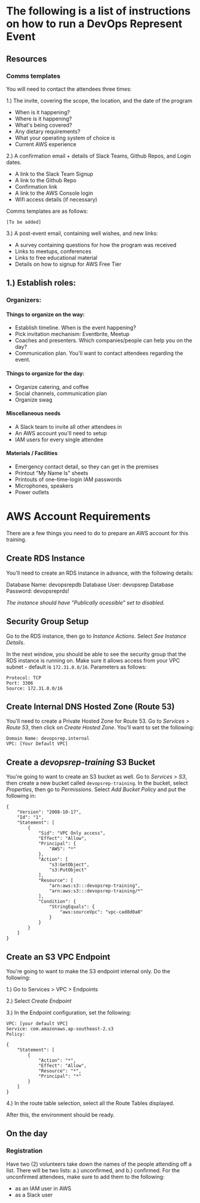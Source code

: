 # The following is a list of instructions on how to run a DevOps Represent Event

## Resources

### Comms templates

You will need to contact the attendees three times: 

1.) The invite, covering the scope, the location, and the date of the program

 - When is it happening?
 - Where is it happening?
 - What's being covered?
 - Any dietary requirements?
 - What your operating system of choice is
 - Current AWS experience

2.) A confirmation email + details of Slack Teams, Github Repos, and Login dates.

 - A link to the Slack Team Signup
 - A link to the Github Repo
 - Confirmation link
 - A link to the AWS Console login
 - Wifi access details (if necessary)

Comms templates are as follows:

```
[To be added]
```

3.) A post-event email, containing well wishes, and new links:

 - A survey containing questions for how the program was received
 - Links to meetups, conferences
 - Links to free educational material
 - Details on how to signup for AWS Free Tier



## 1.) Establish roles:

### Organizers:

#### Things to organize on the way:

 - Establish timeline. When is the event happening?
 - Pick invitation mechanism: Eventbrite, Meetup
 - Coaches and presenters. Which companies/people can help you on the day?
 - Communication plan. You'll want to contact attendees regarding the event. 

#### Things to organize for the day:

 - Organize catering, and coffee
 - Social channels, communication plan
 - Organize swag

#### Miscellaneous needs

 - A Slack team to invite all other attendees in
 - An AWS account you'll need to setup
 - IAM users for every single attendee

#### Materials / Facilities

 - Emergency contact detail, so they can get in the premises
 - Printout "My Name Is" sheets
 - Printouts of one-time-login IAM passwords
 - Microphones, speakers
 - Power outlets

# AWS Account Requirements

There are a few things you need to do to prepare an AWS account for this training.

## Create RDS Instance

You'll need to create an RDS instance in advance, with the following details:

Database Name: devopsrepdb
Database User: devopsrep
Database Password: devopsreprds!

*The instance should have "Publically acessible" set to disabled.*

## Security Group Setup 

Go to the RDS instance, then go to *Instance Actions*. Select *See Instance Details*. 

In the next window, you should be able to see the security group that the RDS instance is running on. Make sure it allows access from your VPC subnet - default is `172.31.0.0/16`. Parameters as follows:

```
Protocol: TCP
Port: 3306
Source: 172.31.0.0/16
```

## Create Internal DNS Hosted Zone (Route 53)

You'll need to create a Private Hosted Zone for Route 53. Go to *Services > Route 53*, then click on *Create Hosted Zone*. You'll want to set the following:

```
Domain Name: devopsrep.internal
VPC: [Your Default VPC]
```

## Create a *devopsrep-training* S3 Bucket

You're going to want to create an S3 bucket as well. Go to *Services > S3*, then create a new bucket called `devopsrep-training`. In the bucket, select *Properties*, then go to *Permissions*. Select *Add Bucket Policy* and put the following in:

```
{
	"Version": "2008-10-17",
	"Id": "1",
	"Statement": [
		{
			"Sid": "VPC Only access",
			"Effect": "Allow",
			"Principal": {
				"AWS": "*"
			},
			"Action": [
				"s3:GetObject",
				"s3:PutObject"
			],
			"Resource": [
				"arn:aws:s3:::devopsrep-training",
				"arn:aws:s3:::devopsrep-training/*"
			],
			"Condition": {
				"StringEquals": {
					"aws:sourceVpc": "vpc-cad8d0a8"
				}
			}
		}
	]
}
```

## Create an S3 VPC Endpoint

You're going to want to make the S3 endpoint internal only. Do the following:

1.) Go to Services > VPC > Endpoints

2.) Select *Create Endpoint*

3.) In the Endpoint configuration, set the following:

```
VPC: [your default VPC]
Service: com.amazonaws.ap-southeast-2.s3
Policy:

{
    "Statement": [
        {
            "Action": "*",
            "Effect": "Allow",
            "Resource": "*",
            "Principal": "*"
        }
    ]
}

```

4.) In the route table selection, select all the Route Tables displayed.

After this, the environment should be ready.


## On the day 

### Registration

Have two (2) volunteers take down the names of the people attending off a list. There will be two lists: a.) unconfirmed, and b.) confirmed. For the unconfirmed attendees, make sure to add them to the following:

 - as an IAM user in AWS
 - as a Slack user


